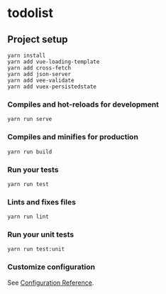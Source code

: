# todolist

## Project setup
```
yarn install
yarn add vue-loading-template
yarn add cross-fetch
yarn add json-server
yarn add vee-validate
yarn add vuex-persistedstate
```

### Compiles and hot-reloads for development
```
yarn run serve
```

### Compiles and minifies for production
```
yarn run build
```

### Run your tests
```
yarn run test
```

### Lints and fixes files
```
yarn run lint
```

### Run your unit tests
```
yarn run test:unit
```

### Customize configuration
See [Configuration Reference](https://cli.vuejs.org/config/).

